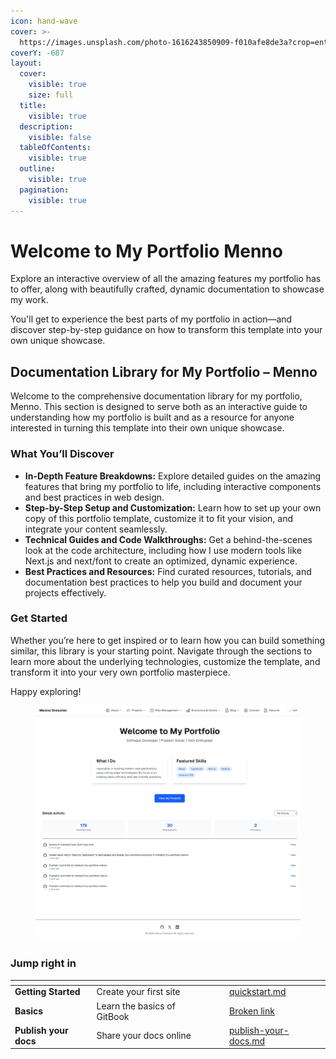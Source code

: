 ```yaml
---
icon: hand-wave
cover: >-
  https://images.unsplash.com/photo-1616243850909-f010afe8de3a?crop=entropy&cs=srgb&fm=jpg&ixid=M3wxOTcwMjR8MHwxfHNlYXJjaHw3fHxFbGVjdHJpY3xlbnwwfHx8fDE3NDYzMTczNzl8MA&ixlib=rb-4.0.3&q=85
coverY: -687
layout:
  cover:
    visible: true
    size: full
  title:
    visible: true
  description:
    visible: false
  tableOfContents:
    visible: true
  outline:
    visible: true
  pagination:
    visible: true
---
```


# Welcome to My Portfolio Menno

Explore an interactive overview of all the amazing features my portfolio has to offer, along with beautifully crafted, dynamic documentation to showcase my work.

You'll get to experience the best parts of my portfolio in action—and discover step-by-step guidance on how to transform this template into your own unique showcase.

## Documentation Library for My Portfolio – Menno

Welcome to the comprehensive documentation library for my portfolio, Menno. This section is designed to serve both as an interactive guide to understanding how my portfolio is built and as a resource for anyone interested in turning this template into their own unique showcase.

### What You’ll Discover

* **In-Depth Feature Breakdowns:** Explore detailed guides on the amazing features that bring my portfolio to life, including interactive components and best practices in web design.
* **Step-by-Step Setup and Customization:** Learn how to set up your own copy of this portfolio template, customize it to fit your vision, and integrate your content seamlessly.
* **Technical Guides and Code Walkthroughs:** Get a behind-the-scenes look at the code architecture, including how I use modern tools like Next.js  and next/font to create an optimized, dynamic experience.
* **Best Practices and Resources:** Find curated resources, tutorials, and documentation best practices to help you build and document your projects effectively.

### Get Started

Whether you’re here to get inspired or to learn how you can build something similar, this library is your starting point. Navigate through the sections to learn more about the underlying technologies, customize the template, and transform it into your very own portfolio masterpiece.

Happy exploring!

<figure><img src=".gitbook/assets/Screenshot_29-4-2025_104359_localhost.jpeg" alt=""><figcaption></figcaption></figure>

### Jump right in

<table data-view="cards"><thead><tr><th></th><th></th><th data-hidden data-card-cover data-type="files"></th><th data-hidden></th><th data-hidden data-card-target data-type="content-ref"></th></tr></thead><tbody><tr><td><strong>Getting Started</strong></td><td>Create your first site</td><td></td><td></td><td><a href="getting-started/quickstart.md">quickstart.md</a></td></tr><tr><td><strong>Basics</strong></td><td>Learn the basics of GitBook</td><td></td><td></td><td><a href="broken-reference">Broken link</a></td></tr><tr><td><strong>Publish your docs</strong></td><td>Share your docs online</td><td></td><td></td><td><a href="getting-started/publish-your-docs.md">publish-your-docs.md</a></td></tr></tbody></table>
